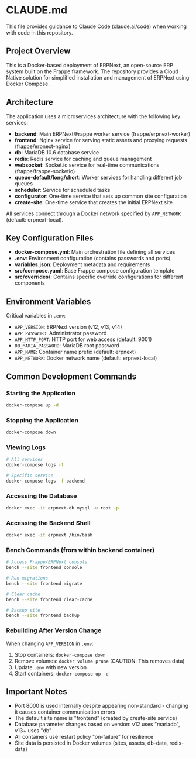 # CLAUDE.md

This file provides guidance to Claude Code (claude.ai/code) when working with code in this repository.

## Project Overview

This is a Docker-based deployment of ERPNext, an open-source ERP system built on the Frappe framework. The repository provides a Cloud Native solution for simplified installation and management of ERPNext using Docker Compose.

## Architecture

The application uses a microservices architecture with the following key services:

- **backend**: Main ERPNext/Frappe worker service (frappe/erpnext-worker)
- **frontend**: Nginx service for serving static assets and proxying requests (frappe/erpnext-nginx)
- **db**: MariaDB 10.6 database service
- **redis**: Redis service for caching and queue management
- **websocket**: Socket.io service for real-time communications (frappe/frappe-socketio)
- **queue-default/long/short**: Worker services for handling different job queues
- **scheduler**: Service for scheduled tasks
- **configurator**: One-time service that sets up common site configuration
- **create-site**: One-time service that creates the initial ERPNext site

All services connect through a Docker network specified by `APP_NETWORK` (default: erpnext-local).

## Key Configuration Files

- **docker-compose.yml**: Main orchestration file defining all services
- **.env**: Environment configuration (contains passwords and ports)
- **variables.json**: Deployment metadata and requirements
- **src/compose.yaml**: Base Frappe compose configuration template
- **src/overrides/**: Contains specific override configurations for different components

## Environment Variables

Critical variables in `.env`:
- `APP_VERSION`: ERPNext version (v12, v13, v14)
- `APP_PASSWORD`: Administrator password
- `APP_HTTP_PORT`: HTTP port for web access (default: 9001)
- `DB_MARIA_PASSWORD`: MariaDB root password
- `APP_NAME`: Container name prefix (default: erpnext)
- `APP_NETWORK`: Docker network name (default: erpnext-local)

## Common Development Commands

### Starting the Application
```bash
docker-compose up -d
```

### Stopping the Application
```bash
docker-compose down
```

### Viewing Logs
```bash
# All services
docker-compose logs -f

# Specific service
docker-compose logs -f backend
```

### Accessing the Database
```bash
docker exec -it erpnext-db mysql -u root -p
```

### Accessing the Backend Shell
```bash
docker exec -it erpnext /bin/bash
```

### Bench Commands (from within backend container)
```bash
# Access Frappe/ERPNext console
bench --site frontend console

# Run migrations
bench --site frontend migrate

# Clear cache
bench --site frontend clear-cache

# Backup site
bench --site frontend backup
```

### Rebuilding After Version Change
When changing `APP_VERSION` in `.env`:
1. Stop containers: `docker-compose down`
2. Remove volumes: `docker volume prune` (CAUTION: This removes data)
3. Update `.env` with new version
4. Start containers: `docker-compose up -d`

## Important Notes

- Port 8000 is used internally despite appearing non-standard - changing it causes container communication errors
- The default site name is "frontend" (created by create-site service)
- Database parameter changes based on version: v12 uses "mariadb", v13+ uses "db"
- All containers use restart policy "on-failure" for resilience
- Site data is persisted in Docker volumes (sites, assets, db-data, redis-data)